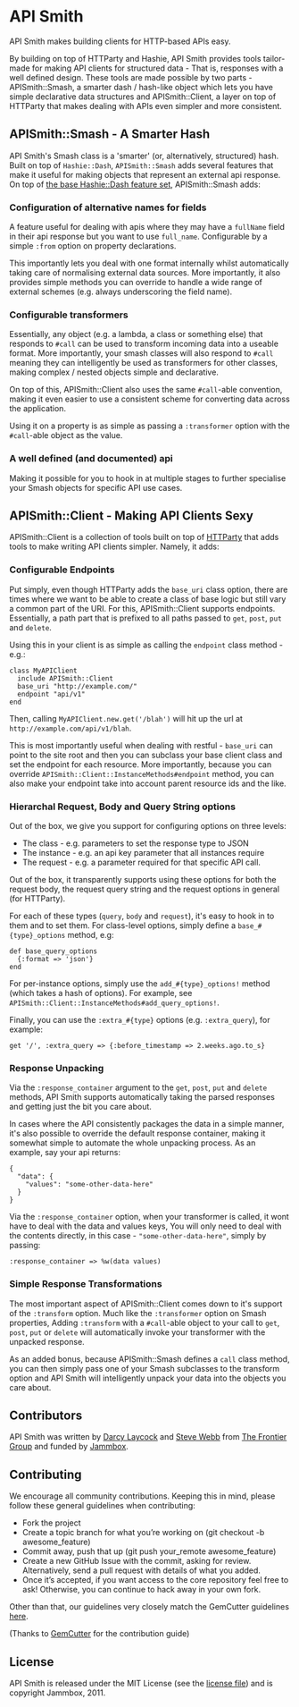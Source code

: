# API Smith

API Smith makes building clients for HTTP-based APIs easy.

By building on top of HTTParty and Hashie, API Smith provides tools tailor-made for making API
clients for structured data - That is, responses with a well defined design. These tools are
made possible by two parts - APISmith::Smash, a smarter dash / hash-like object which lets
you have simple declarative data structures and APISmith::Client, a layer on top of HTTParty
that makes dealing with APIs even simpler and more consistent.

## APISmith::Smash - A Smarter Hash

API Smith's Smash class is a 'smarter' (or, alternatively, structured) hash. Built on top of
`Hashie::Dash`, `APISmith::Smash` adds several features that make it useful for making objects
that represent an external api response. On top of [the base Hashie::Dash feature set](https://github.com/intridea/hashie/blob/master/lib/hashie/dash.rb),
APISmith::Smash adds:

### Configuration of alternative names for fields

A feature useful for dealing with apis where they may have a `fullName` field in their api response
but you want to use `full_name`. Configurable by a simple  `:from` option on property declarations.

This importantly lets you deal with one format internally whilst automatically taking care of normalising
external data sources. More importantly, it also provides simple methods you can override to handle
a wide range of external schemes (e.g. always underscoring the field name).

### Configurable transformers

Essentially, any object (e.g. a lambda, a class or something else) that responds to `#call` can be used
to transform incoming data into a useable format. More importantly, your smash classes will also respond
to `#call` meaning they can intelligently be used as transformers for other classes, making complex / nested
objects simple and declarative.

On top of this, APISmith::Client also uses the same `#call`-able convention, making it even easier to
use a consistent scheme for converting data across the application.

Using it on a property is as simple as passing a `:transformer` option with the `#call`-able object
as the value.

### A well defined (and documented) api

Making it possible for you to hook in at multiple stages to further specialise your Smash objects for
specific API use cases.

## APISmith::Client - Making API Clients Sexy

APISmith::Client is a collection of tools built on top of [HTTParty](https://github.com/jnunemaker/httparty) that
adds tools to make writing API clients simpler. Namely, it adds:

### Configurable Endpoints

Put simply, even though HTTParty adds the `base_uri` class option, there are times where
we want to be able to create a class of base logic but still vary a common part of the URI. For
this, APISmith::Client supports endpoints. Essentially, a path part that is prefixed to all
paths passed to `get`, `post`, `put` and `delete`.

Using this in your client is as simple as calling the `endpoint` class method - e.g.:


    class MyAPIClient
      include APISmith::Client
      base_uri "http://example.com/"
      endpoint "api/v1"
    end
    
Then, calling `MyAPIClient.new.get('/blah')` will hit up the url at `http://example.com/api/v1/blah`.

This is most importantly useful when dealing with restful - `base_uri` can point to the site root and
then you can subclass your base client class and set the endpoint for each resource. More importantly,
because you can override `APISmith::Client::InstanceMethods#endpoint` method, you can also make
your endpoint take into account parent resource ids and the like.

### Hierarchal Request, Body and Query String options

Out of the box, we give you support for configuring options on three levels:

* The class - e.g. parameters to set the response type to JSON
* The instance - e.g. an api key parameter that all instances require
* The request - e.g. a parameter required for that specific API call.

Out of the box, it transparently supports using these options for both the request
body, the request query string and the request options in general (for HTTParty).

For each of these types (`query`, `body` and `request`), it's easy to hook in to them
and to set them. For class-level options, simply define a `base_#{type}_options` method,
e.g:

    def base_query_options
      {:format => 'json'}
    end

For per-instance options, simply use the `add_#{type}_options!` method (which takes
a hash of options). For example, see `APISmith::Client::InstanceMethods#add_query_options!`.

Finally, you can use the `:extra_#{type}` options (e.g. `:extra_query`), for example:

    get '/', :extra_query => {:before_timestamp => 2.weeks.ago.to_s}
    
### Response Unpacking

Via the `:response_container` argument to the `get`, `post`, `put` and `delete` methods, API Smith
supports automatically taking the parsed responses and getting just the bit you care about.

In cases where the API consistently packages the data in a simple manner, it's also possible to
override the default response container, making it somewhat simple to automate the whole unpacking
process. As an example, say your api returns:

    {
      "data": {
        "values": "some-other-data-here"
      }
    }
    
Via the `:response_container` option, when your transformer is called, it wont have to deal with the data and values keys,
You will only need to deal with the contents directly, in this case - `"some-other-data-here"`, simply by passing:

    :response_container => %w(data values)

### Simple Response Transformations

The most important aspect of APISmith::Client comes down to it's support of the `:transform` option. Much like
the `:transformer` option on Smash properties, Adding `:transform` with a `#call`-able object to your call to
`get`, `post`, `put` or `delete` will automatically invoke your transformer with the unpacked response.

As an added bonus, because APISmith::Smash defines a `call` class method, you can then simply pass one
of your Smash subclasses to the transform option and API Smith will intelligently unpack your data into the
objects you care about.
  
## Contributors

API Smith was written by [Darcy Laycock](http://github.com/sutto) and [Steve Webb](http://github.com/swebb)
from [The Frontier Group](http://github.com/thefrontiergroup) and funded by [Jammbox](http://github.com/jammbox).

## Contributing

We encourage all community contributions. Keeping this in mind, please follow these general guidelines when contributing:

* Fork the project
* Create a topic branch for what you’re working on (git checkout -b awesome_feature)
* Commit away, push that up (git push your\_remote awesome\_feature)
* Create a new GitHub Issue with the commit, asking for review. Alternatively, send a pull request with details of what you added.
* Once it’s accepted, if you want access to the core repository feel free to ask! Otherwise, you can continue to hack away in your own fork.

Other than that, our guidelines very closely match the GemCutter guidelines [here](http://wiki.github.com/qrush/gemcutter/contribution-guidelines).

(Thanks to [GemCutter](http://wiki.github.com/qrush/gemcutter/) for the contribution guide)

## License

API Smith is released under the MIT License (see the [license file](LICENSE)) and is
copyright Jammbox, 2011.